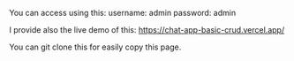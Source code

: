 You can access using this: 
username: admin
password: admin


I provide also the live demo of this: https://chat-app-basic-crud.vercel.app/

You can git clone this for easily copy this page.
